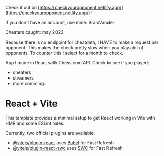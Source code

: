 Check it out on [https://checkyouropponent.netlify.app/](https://checkyouropponent.netlify.app/) !

If you don't have an account, use mine: BramVander

Cheaters caught: may 2023

Because there is no endpoint for cheatdata, I HAVE to make a request per opponent.
This makes the check pretty slow when you play alot of opponents.
To counter this I select for a month to check.

App I made in React with Chess.com API.
Check to see if you played:
- cheaters
- streamers
- more comming...

# React + Vite

This template provides a minimal setup to get React working in Vite with HMR and some ESLint rules.

Currently, two official plugins are available:

- [@vitejs/plugin-react](https://github.com/vitejs/vite-plugin-react/blob/main/packages/plugin-react/README.md) uses [Babel](https://babeljs.io/) for Fast Refresh
- [@vitejs/plugin-react-swc](https://github.com/vitejs/vite-plugin-react-swc) uses [SWC](https://swc.rs/) for Fast Refresh
